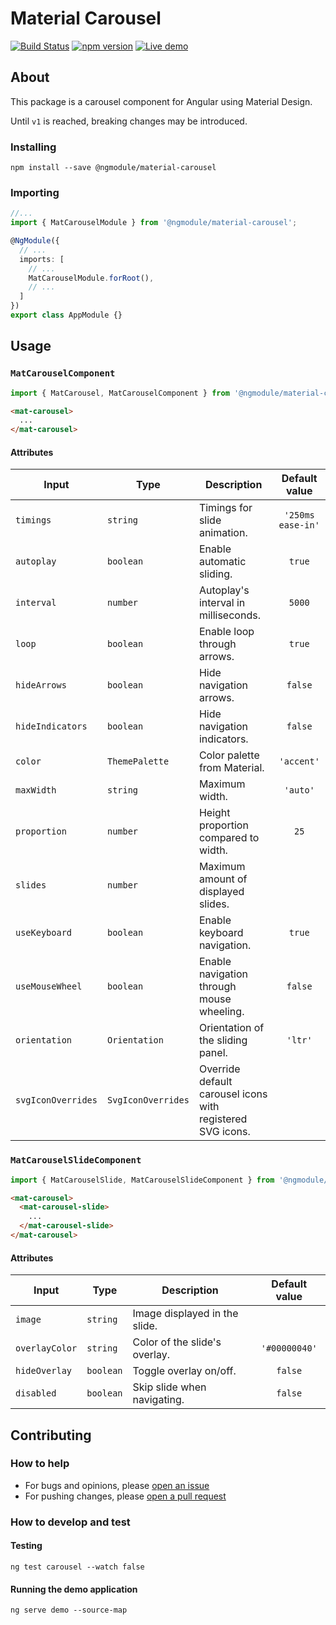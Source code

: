 # Material Carousel
[![Build Status](https://travis-ci.org/gbrlsnchs/material2-carousel.svg?branch=master)](https://travis-ci.org/gbrlsnchs/material2-carousel)
[![npm version](https://badge.fury.io/js/%40ngmodule%2Fmaterial-carousel.svg)](https://badge.fury.io/js/%40ngmodule%2Fmaterial-carousel)
[![Live demo](https://img.shields.io/badge/demo-blue.svg)](https://gbrlsnchs.github.io/material2-carousel/)

## About
This package is a carousel component for Angular using Material Design.

Until `v1` is reached, breaking changes may be introduced.

### Installing
`npm install --save @ngmodule/material-carousel`

### Importing
```typescript
//...
import { MatCarouselModule } from '@ngmodule/material-carousel';

@NgModule({
  // ...
  imports: [
    // ...
    MatCarouselModule.forRoot(),
    // ...
  ]
})
export class AppModule {}
```

## Usage
### `MatCarouselComponent`
```typescript
import { MatCarousel, MatCarouselComponent } from '@ngmodule/material-carousel';
```
```html
<mat-carousel>
  ...
</mat-carousel>
```
#### Attributes
| Input              |  Type              | Description                                                | Default value     |
| ------------------ | ------------------ | ---------------------------------------------------------- | :---------------: |
| `timings`          | `string`           | Timings for slide animation.                               | `'250ms ease-in'` |
| `autoplay`         | `boolean`          | Enable automatic sliding.                                  | `true`            |
| `interval`         | `number`           | Autoplay's interval in milliseconds.                       | `5000`            |
| `loop`             | `boolean`          | Enable loop through arrows.                                | `true`            |
| `hideArrows`       | `boolean`          | Hide navigation arrows.                                    | `false`           |
| `hideIndicators`   | `boolean`          | Hide navigation indicators.                                | `false`           |
| `color`            | `ThemePalette`     | Color palette from Material.                               | `'accent'`        |
| `maxWidth`         | `string`           | Maximum width.                                             | `'auto'`          |
| `proportion`       | `number`           | Height proportion compared to width.                       | `25`              |
| `slides`           | `number`           | Maximum amount of displayed slides.                        |                   |
| `useKeyboard`      | `boolean`          | Enable keyboard navigation.                                | `true`            |
| `useMouseWheel`    | `boolean`          | Enable navigation through mouse wheeling.                  | `false`           |
| `orientation`      | `Orientation`      | Orientation of the sliding panel.                          | `'ltr'`           |
| `svgIconOverrides` | `SvgIconOverrides` | Override default carousel icons with registered SVG icons. |                   |

### `MatCarouselSlideComponent`
```typescript
import { MatCarouselSlide, MatCarouselSlideComponent } from '@ngmodule/material-carousel';
```
```html
<mat-carousel>
  <mat-carousel-slide>
    ...
  </mat-carousel-slide>
</mat-carousel>
```
#### Attributes
| Input          | Type      | Description                   | Default value |
| -------------- | --------- | ----------------------------- | :-----------: |
| `image`        | `string`  | Image displayed in the slide. |               |
| `overlayColor` | `string`  | Color of the slide's overlay. | `'#00000040'` |
| `hideOverlay`  | `boolean` | Toggle overlay on/off.        | `false`       |
| `disabled`     | `boolean` | Skip slide when navigating.   | `false`       |

## Contributing
### How to help
- For bugs and opinions, please [open an issue](https://github.com/gbrlsnchs/material2-carousel/issues/new)
- For pushing changes, please [open a pull request](https://github.com/gbrlsnchs/material2-carousel/compare)

### How to develop and test
#### Testing
`ng test carousel --watch false`
#### Running the demo application
`ng serve demo --source-map`
